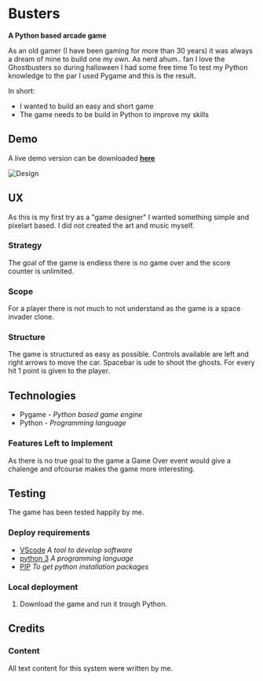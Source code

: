 # Busters

**A Python based arcade game**

As an old gamer (I have been gaming for more than 30 years) it was always a dream of mine
to build one my own. As nerd ahum.. fan I love the Ghostbusters so during halloween I had some free time
To test my Python knowledge to the par I used Pygame and this is the result.

In short:

- I wanted to build an easy and short game
- The game needs to be build in Python to improve my skills

## Demo

A live demo version can be downloaded **[here](https://github.com/D1ang/Busters/archive/refs/heads/master.zip)**

![Design](https://github.com/D1ang/Busters/blob/master/Ghostbusters.jpg)

## UX

As this is my first try as a "game designer" I wanted something simple and pixelart based.
I did not created the art and music myself.

### Strategy

The goal of the game is endless there is no game over and the score counter is unlimited.

### Scope

For a player there is not much to not understand as the game is a space invader clone.

### Structure

The game is structured as easy as possible. Controls available are left and right arrows to move the car.
Spacebar is ude to shoot the ghosts. For every hit 1 point is given to the player.

## Technologies

- Pygame - *Python based game engine*
- Python - *Programming language*

### Features Left to Implement

As there is no true goal to the game a Game Over event would give a chalenge and ofcourse makes the game more interesting.

## Testing

The game has been tested happily by me.

### Deploy requirements

- [VScode](https://code.visualstudio.com/) *A tool to develop software*
- [python 3](https://www.python.org/) *A programming language*
- [PIP](https://pip.pypa.io/en/stable/installing/) *To get python installation packages*

### Local deployment

1. Download the game and run it trough Python.

## Credits

### Content

All text content for this system were written by me.
